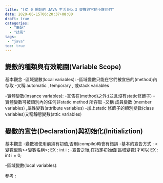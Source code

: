 ```yaml
---
title: "[從 0 開始的 JAVA 生活]No.3 變數與它的小夥伴們"
date: 2020-06-15T06:20:37+08:00
draft: true
categories:
  - "筆記"
  - "技術"
tags:
 - "java"
toc: true
---
```



<!-- # [從 0 開始的 JAVA 生活]No.3 變數與它的小夥伴們 -->
<!--more-->



## 變數的種類與有效範圍(Variable Scope)
基本觀念
-區域變數(local variables):
    -區域變數只能在它們被宣告的(method)內存取
    -又稱 automatic , temporary , 或stack variables

-實體變數(insance variables):
    -宣告在(method)之外;(並且沒有static修飾子)
    -實體變數可被類別內的任何非static method 所存取
    -又稱 成員變數 (member variables) ,屬性變數(attribute variables)
-加上static 修飾子的類別變數(class variables)又稱靜態變數(sttic variables)


## 變數的宣告(Declaration)與初始化(Initializtion)
基本觀念
 -變數被使用前須有初值,否則(compile)時會有錯誤
 -基本的宣告方式 :
  <變數型態><變數名稱>;
 EX : int i ;
 -宣告之後,在指定初始值[區域變數]才可以
EX : int i = 0;

-區域變數(local variables):



參考 :




